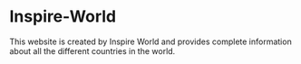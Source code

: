 # Inspire-World
 This website is created by Inspire World and provides complete information about all the different countries in the world.
